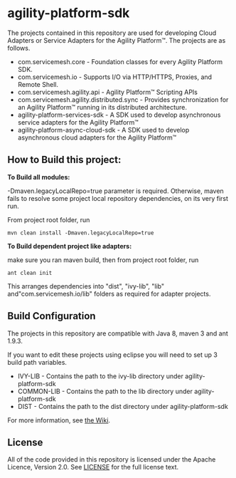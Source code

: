 # agility-platform-sdk
The projects contained in this repository are used for developing Cloud Adapters or Service Adapters for the Agility Platform&trade;. The projects are as follows.
* com.servicemesh.core - Foundation classes for every Agility Platform SDK.
* com.servicemesh.io - Supports I/O via HTTP/HTTPS, Proxies, and Remote Shell.
* com.servicemesh.agility.api - Agility Platform&trade; Scripting APIs
* com.servicemesh.agility.distributed.sync - Provides synchronization for an Agility Platform&trade; running in its distributed architecture.
* agility-platform-services-sdk - A SDK used to develop asynchronous service adapters for the Agility Platform&trade;
* agility-platform-async-cloud-sdk - A SDK used to develop asynchronous cloud adapters for the Agility Platform&trade;

## How to Build this project:

**To Build all modules:**

-Dmaven.legacyLocalRepo=true parameter is required. Otherwise, maven fails to resolve some project local repository dependencies, on its very first run. 

From project root folder, run 

<code>mvn clean install -Dmaven.legacyLocalRepo=true</code>

**To Build dependent project like adapters:**

make sure you ran maven build, then from project root folder, run

<code>ant clean init</code>

This arranges dependencies into "dist", "ivy-lib", "lib" and"com.servicemesh.io/lib" folders as required for adapter projects.


## Build Configuration

The projects in this repository are compatible with Java 8, maven 3 and ant 1.9.3.

If you want to edit these projects using eclipse you will need to set up 3 build path variables.
* IVY-LIB - Contains the path to the ivy-lib directory under agility-platform-sdk
* COMMON-LIB - Contains the path to the lib directory under agility-platform-sdk
* DIST - Contains the path to the dist directory under agility-platform-sdk

For more information, see [the Wiki](https://github.com/csc/agility-platform-sdk/wiki).

## License
All of the code provided in this repository is licensed under the Apache Licence, Version 2.0. See [LICENSE](https://github.com/csc/agility-platform-sdk/blob/master/LICENSE) for the full license text.
